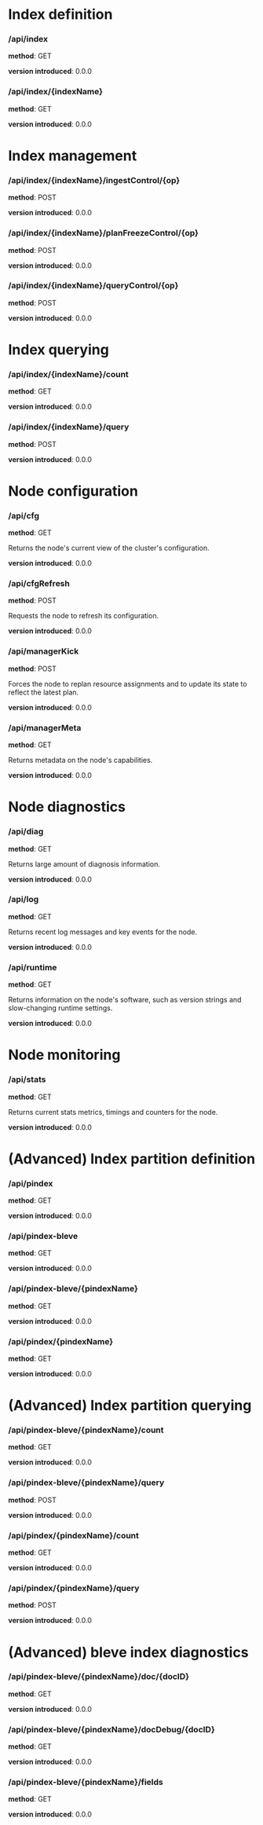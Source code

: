 # Index definition

### /api/index

**method**: GET

**version introduced**: 0.0.0

### /api/index/{indexName}

**method**: GET

**version introduced**: 0.0.0

# Index management

### /api/index/{indexName}/ingestControl/{op}

**method**: POST

**version introduced**: 0.0.0

### /api/index/{indexName}/planFreezeControl/{op}

**method**: POST

**version introduced**: 0.0.0

### /api/index/{indexName}/queryControl/{op}

**method**: POST

**version introduced**: 0.0.0

# Index querying

### /api/index/{indexName}/count

**method**: GET

**version introduced**: 0.0.0

### /api/index/{indexName}/query

**method**: POST

**version introduced**: 0.0.0

# Node configuration

### /api/cfg

**method**: GET

Returns the node's current view
                       of the cluster's configuration.

**version introduced**: 0.0.0

### /api/cfgRefresh

**method**: POST

Requests the node to refresh its configuration.

**version introduced**: 0.0.0

### /api/managerKick

**method**: POST

Forces the node to replan resource assignments and
                       to update its state to reflect the latest plan.

**version introduced**: 0.0.0

### /api/managerMeta

**method**: GET

Returns metadata on the node's capabilities.

**version introduced**: 0.0.0

# Node diagnostics

### /api/diag

**method**: GET

Returns large amount of diagnosis information.

**version introduced**: 0.0.0

### /api/log

**method**: GET

Returns recent log messages and key events for the node.

**version introduced**: 0.0.0

### /api/runtime

**method**: GET

Returns information on the node's software,
                       such as version strings and slow-changing
                       runtime settings.

**version introduced**: 0.0.0

# Node monitoring

### /api/stats

**method**: GET

Returns current stats metrics, timings and counters
                       for the node.

**version introduced**: 0.0.0

# (Advanced) Index partition definition

### /api/pindex

**method**: GET

**version introduced**: 0.0.0

### /api/pindex-bleve

**method**: GET

**version introduced**: 0.0.0

### /api/pindex-bleve/{pindexName}

**method**: GET

**version introduced**: 0.0.0

### /api/pindex/{pindexName}

**method**: GET

**version introduced**: 0.0.0

# (Advanced) Index partition querying

### /api/pindex-bleve/{pindexName}/count

**method**: GET

**version introduced**: 0.0.0

### /api/pindex-bleve/{pindexName}/query

**method**: POST

**version introduced**: 0.0.0

### /api/pindex/{pindexName}/count

**method**: GET

**version introduced**: 0.0.0

### /api/pindex/{pindexName}/query

**method**: POST

**version introduced**: 0.0.0

# (Advanced) bleve index diagnostics

### /api/pindex-bleve/{pindexName}/doc/{docID}

**method**: GET

**version introduced**: 0.0.0

### /api/pindex-bleve/{pindexName}/docDebug/{docID}

**method**: GET

**version introduced**: 0.0.0

### /api/pindex-bleve/{pindexName}/fields

**method**: GET

**version introduced**: 0.0.0


